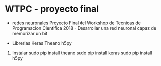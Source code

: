 # WTPC - proyecto final
- redes neuronales
Proyecto Final del Workshop de Tecnicas de Programacion Cientifica 2018 - Desarrollar una red neuronal capaz de memorizar un bit

- Librerias
 Keras
 Theano
 h5py
 1. Instalar
 sudo pip install theano
 sudo pip install keras
 sudo pip install h5py
